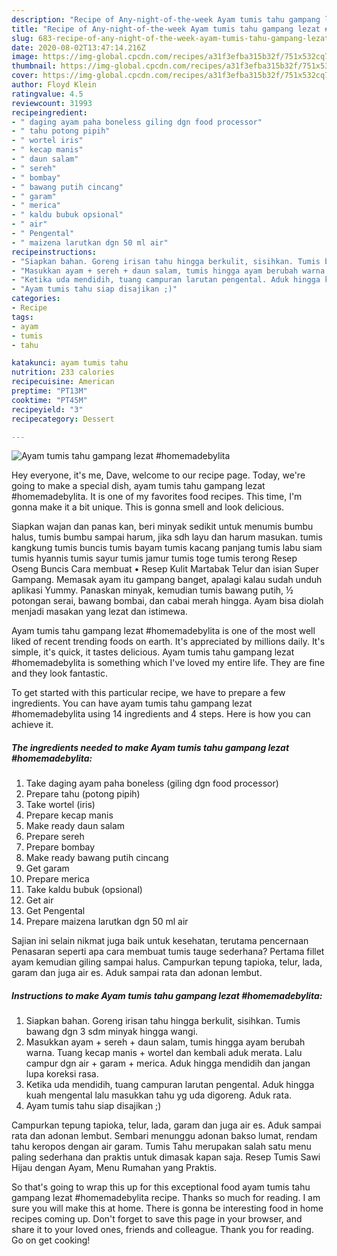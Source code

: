 ```yaml
---
description: "Recipe of Any-night-of-the-week Ayam tumis tahu gampang lezat #homemadebylita"
title: "Recipe of Any-night-of-the-week Ayam tumis tahu gampang lezat #homemadebylita"
slug: 683-recipe-of-any-night-of-the-week-ayam-tumis-tahu-gampang-lezat-homemadebylita
date: 2020-08-02T13:47:14.216Z
image: https://img-global.cpcdn.com/recipes/a31f3efba315b32f/751x532cq70/ayam-tumis-tahu-gampang-lezat-homemadebylita-foto-resep-utama.jpg
thumbnail: https://img-global.cpcdn.com/recipes/a31f3efba315b32f/751x532cq70/ayam-tumis-tahu-gampang-lezat-homemadebylita-foto-resep-utama.jpg
cover: https://img-global.cpcdn.com/recipes/a31f3efba315b32f/751x532cq70/ayam-tumis-tahu-gampang-lezat-homemadebylita-foto-resep-utama.jpg
author: Floyd Klein
ratingvalue: 4.5
reviewcount: 31993
recipeingredient:
- " daging ayam paha boneless giling dgn food processor"
- " tahu potong pipih"
- " wortel iris"
- " kecap manis"
- " daun salam"
- " sereh"
- " bombay"
- " bawang putih cincang"
- " garam"
- " merica"
- " kaldu bubuk opsional"
- " air"
- " Pengental"
- " maizena larutkan dgn 50 ml air"
recipeinstructions:
- "Siapkan bahan. Goreng irisan tahu hingga berkulit, sisihkan. Tumis bawang dgn 3 sdm minyak hingga wangi."
- "Masukkan ayam + sereh + daun salam, tumis hingga ayam berubah warna. Tuang kecap manis + wortel dan kembali aduk merata. Lalu campur dgn air + garam + merica. Aduk hingga mendidih dan jangan lupa koreksi rasa."
- "Ketika uda mendidih, tuang campuran larutan pengental. Aduk hingga kuah mengental lalu masukkan tahu yg uda digoreng. Aduk rata."
- "Ayam tumis tahu siap disajikan ;)"
categories:
- Recipe
tags:
- ayam
- tumis
- tahu

katakunci: ayam tumis tahu 
nutrition: 233 calories
recipecuisine: American
preptime: "PT13M"
cooktime: "PT45M"
recipeyield: "3"
recipecategory: Dessert

---
```



![Ayam tumis tahu gampang lezat #homemadebylita](https://img-global.cpcdn.com/recipes/a31f3efba315b32f/751x532cq70/ayam-tumis-tahu-gampang-lezat-homemadebylita-foto-resep-utama.jpg)

Hey everyone, it's me, Dave, welcome to our recipe page. Today, we're going to make a special dish, ayam tumis tahu gampang lezat #homemadebylita. It is one of my favorites food recipes. This time, I'm gonna make it a bit unique. This is gonna smell and look delicious.

Siapkan wajan dan panas kan, beri minyak sedikit untuk menumis bumbu halus, tumis bumbu sampai harum, jika sdh layu dan harum masukan. tumis kangkung tumis buncis tumis bayam tumis kacang panjang tumis labu siam tumis hyannis tumis sayur tumis jamur tumis toge tumis terong Resep Oseng Buncis Cara membuat • Resep Kulit Martabak Telur dan isian Super Gampang. Memasak ayam itu gampang banget, apalagi kalau sudah unduh aplikasi Yummy. Panaskan minyak, kemudian tumis bawang putih, ½ potongan serai, bawang bombai, dan cabai merah hingga. Ayam bisa diolah menjadi masakan yang lezat dan istimewa.

Ayam tumis tahu gampang lezat #homemadebylita is one of the most well liked of recent trending foods on earth. It's appreciated by millions daily. It's simple, it's quick, it tastes delicious. Ayam tumis tahu gampang lezat #homemadebylita is something which I've loved my entire life. They are fine and they look fantastic.


To get started with this particular recipe, we have to prepare a few ingredients. You can have ayam tumis tahu gampang lezat #homemadebylita using 14 ingredients and 4 steps. Here is how you can achieve it.

<!--inarticleads1-->

##### The ingredients needed to make Ayam tumis tahu gampang lezat #homemadebylita:

1. Take  daging ayam paha boneless (giling dgn food processor)
1. Prepare  tahu (potong pipih)
1. Take  wortel (iris)
1. Prepare  kecap manis
1. Make ready  daun salam
1. Prepare  sereh
1. Prepare  bombay
1. Make ready  bawang putih cincang
1. Get  garam
1. Prepare  merica
1. Take  kaldu bubuk (opsional)
1. Get  air
1. Get  Pengental
1. Prepare  maizena larutkan dgn 50 ml air


Sajian ini selain nikmat juga baik untuk kesehatan, terutama pencernaan Penasaran seperti apa cara membuat tumis tauge sederhana? Pertama fillet ayam kemudian giling sampai halus. Campurkan tepung tapioka, telur, lada, garam dan juga air es. Aduk sampai rata dan adonan lembut. 

<!--inarticleads2-->

##### Instructions to make Ayam tumis tahu gampang lezat #homemadebylita:

1. Siapkan bahan. Goreng irisan tahu hingga berkulit, sisihkan. Tumis bawang dgn 3 sdm minyak hingga wangi.
1. Masukkan ayam + sereh + daun salam, tumis hingga ayam berubah warna. Tuang kecap manis + wortel dan kembali aduk merata. Lalu campur dgn air + garam + merica. Aduk hingga mendidih dan jangan lupa koreksi rasa.
1. Ketika uda mendidih, tuang campuran larutan pengental. Aduk hingga kuah mengental lalu masukkan tahu yg uda digoreng. Aduk rata.
1. Ayam tumis tahu siap disajikan ;)


Campurkan tepung tapioka, telur, lada, garam dan juga air es. Aduk sampai rata dan adonan lembut. Sembari menunggu adonan bakso lumat, rendam tahu keropos dengan air garam. Tumis Tahu merupakan salah satu menu paling sederhana dan praktis untuk dimasak kapan saja. Resep Tumis Sawi Hijau dengan Ayam, Menu Rumahan yang Praktis. 

So that's going to wrap this up for this exceptional food ayam tumis tahu gampang lezat #homemadebylita recipe. Thanks so much for reading. I am sure you will make this at home. There is gonna be interesting food in home recipes coming up. Don't forget to save this page in your browser, and share it to your loved ones, friends and colleague. Thank you for reading. Go on get cooking!
